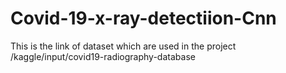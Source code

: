# Covid-19-x-ray-detectiion-Cnn
This is the link of dataset which are used in the project
/kaggle/input/covid19-radiography-database
